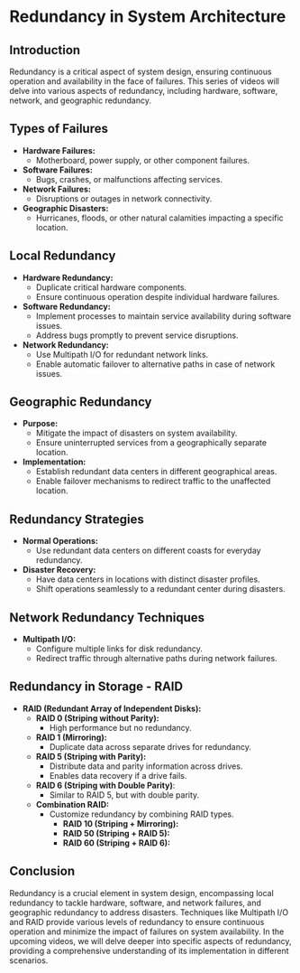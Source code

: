 # Redundancy in System Architecture

## Introduction

Redundancy is a critical aspect of system design, ensuring continuous operation and availability in the face of failures. This series of videos will delve into various aspects of redundancy, including hardware, software, network, and geographic redundancy.

## Types of Failures

- **Hardware Failures:**
    - Motherboard, power supply, or other component failures.
- **Software Failures:**
    - Bugs, crashes, or malfunctions affecting services.
- **Network Failures:**
    - Disruptions or outages in network connectivity.
- **Geographic Disasters:**
    - Hurricanes, floods, or other natural calamities impacting a specific location.

## Local Redundancy

- **Hardware Redundancy:**
    - Duplicate critical hardware components.
    - Ensure continuous operation despite individual hardware failures.
- **Software Redundancy:**
    - Implement processes to maintain service availability during software issues.
    - Address bugs promptly to prevent service disruptions.
- **Network Redundancy:**
    - Use Multipath I/O for redundant network links.
    - Enable automatic failover to alternative paths in case of network issues.

## Geographic Redundancy

- **Purpose:**
    - Mitigate the impact of disasters on system availability.
    - Ensure uninterrupted services from a geographically separate location.
- **Implementation:**
    - Establish redundant data centers in different geographical areas.
    - Enable failover mechanisms to redirect traffic to the unaffected location.

## Redundancy Strategies

- **Normal Operations:**
    - Use redundant data centers on different coasts for everyday redundancy.
- **Disaster Recovery:**
    - Have data centers in locations with distinct disaster profiles.
    - Shift operations seamlessly to a redundant center during disasters.

## Network Redundancy Techniques

- **Multipath I/O:**
    - Configure multiple links for disk redundancy.
    - Redirect traffic through alternative paths during network failures.

## Redundancy in Storage - RAID

- **RAID (Redundant Array of Independent Disks):**
    - **RAID 0 (Striping without Parity):**
	    - High performance but no redundancy.
    - **RAID 1 (Mirroring):**
	    - Duplicate data across separate drives for redundancy.
    - **RAID 5 (Striping with Parity):**
	    - Distribute data and parity information across drives.
	    - Enables data recovery if a drive fails.
    - **RAID 6 (Striping with Double Parity)**:
	    - Similar to RAID 5, but with double parity.
    - **Combination RAID:**
	    - Customize redundancy by combining RAID types.
		    - **RAID 10 (Striping + Mirroring):**
		    - **RAID 50 (Striping + RAID 5):**
		    - **RAID 60 (Striping + RAID 6):**

## Conclusion

Redundancy is a crucial element in system design, encompassing local redundancy to tackle hardware, software, and network failures, and geographic redundancy to address disasters. Techniques like Multipath I/O and RAID provide various levels of redundancy to ensure continuous operation and minimize the impact of failures on system availability. In the upcoming videos, we will delve deeper into specific aspects of redundancy, providing a comprehensive understanding of its implementation in different scenarios.
